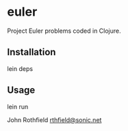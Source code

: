 # euler

Project Euler problems coded in Clojure. 

## Installation
lein deps

## Usage


  lein run 

John Rothfield
rthfield@sonic.net

